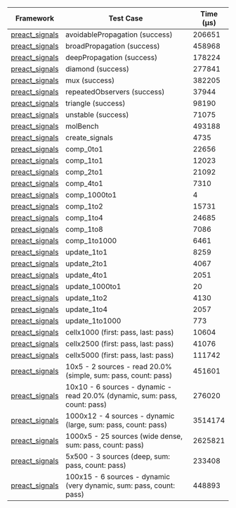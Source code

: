 | Framework | Test Case | Time (μs) |
| --- | --- | --- |
| [preact_signals](https://pub.dev/packages/preact_signals) | avoidablePropagation (success) | 206651 |
| [preact_signals](https://pub.dev/packages/preact_signals) | broadPropagation (success) | 458968 |
| [preact_signals](https://pub.dev/packages/preact_signals) | deepPropagation (success) | 178224 |
| [preact_signals](https://pub.dev/packages/preact_signals) | diamond (success) | 277841 |
| [preact_signals](https://pub.dev/packages/preact_signals) | mux (success) | 382205 |
| [preact_signals](https://pub.dev/packages/preact_signals) | repeatedObservers (success) | 37944 |
| [preact_signals](https://pub.dev/packages/preact_signals) | triangle (success) | 98190 |
| [preact_signals](https://pub.dev/packages/preact_signals) | unstable (success) | 71075 |
| [preact_signals](https://pub.dev/packages/preact_signals) | molBench | 493188 |
| [preact_signals](https://pub.dev/packages/preact_signals) | create_signals | 4735 |
| [preact_signals](https://pub.dev/packages/preact_signals) | comp_0to1 | 22656 |
| [preact_signals](https://pub.dev/packages/preact_signals) | comp_1to1 | 12023 |
| [preact_signals](https://pub.dev/packages/preact_signals) | comp_2to1 | 21092 |
| [preact_signals](https://pub.dev/packages/preact_signals) | comp_4to1 | 7310 |
| [preact_signals](https://pub.dev/packages/preact_signals) | comp_1000to1 | 4 |
| [preact_signals](https://pub.dev/packages/preact_signals) | comp_1to2 | 15731 |
| [preact_signals](https://pub.dev/packages/preact_signals) | comp_1to4 | 24685 |
| [preact_signals](https://pub.dev/packages/preact_signals) | comp_1to8 | 7086 |
| [preact_signals](https://pub.dev/packages/preact_signals) | comp_1to1000 | 6461 |
| [preact_signals](https://pub.dev/packages/preact_signals) | update_1to1 | 8259 |
| [preact_signals](https://pub.dev/packages/preact_signals) | update_2to1 | 4067 |
| [preact_signals](https://pub.dev/packages/preact_signals) | update_4to1 | 2051 |
| [preact_signals](https://pub.dev/packages/preact_signals) | update_1000to1 | 20 |
| [preact_signals](https://pub.dev/packages/preact_signals) | update_1to2 | 4130 |
| [preact_signals](https://pub.dev/packages/preact_signals) | update_1to4 | 2057 |
| [preact_signals](https://pub.dev/packages/preact_signals) | update_1to1000 | 773 |
| [preact_signals](https://pub.dev/packages/preact_signals) | cellx1000 (first: pass, last: pass) | 10604 |
| [preact_signals](https://pub.dev/packages/preact_signals) | cellx2500 (first: pass, last: pass) | 41076 |
| [preact_signals](https://pub.dev/packages/preact_signals) | cellx5000 (first: pass, last: pass) | 111742 |
| [preact_signals](https://pub.dev/packages/preact_signals) | 10x5 - 2 sources - read 20.0% (simple, sum: pass, count: pass) | 451601 |
| [preact_signals](https://pub.dev/packages/preact_signals) | 10x10 - 6 sources - dynamic - read 20.0% (dynamic, sum: pass, count: pass) | 276020 |
| [preact_signals](https://pub.dev/packages/preact_signals) | 1000x12 - 4 sources - dynamic (large, sum: pass, count: pass) | 3514174 |
| [preact_signals](https://pub.dev/packages/preact_signals) | 1000x5 - 25 sources (wide dense, sum: pass, count: pass) | 2625821 |
| [preact_signals](https://pub.dev/packages/preact_signals) | 5x500 - 3 sources (deep, sum: pass, count: pass) | 233408 |
| [preact_signals](https://pub.dev/packages/preact_signals) | 100x15 - 6 sources - dynamic (very dynamic, sum: pass, count: pass) | 448893 |
